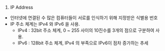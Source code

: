 1. IP Address

- 인터넷에 연결된 수 많은 컴퓨터들이 서로를 인식하기 위해 지정받은 식별용 번호
- IP 주소 체계는 IPv4 와 IPv6 을 사용.
  - IPv4 : 32bit 주소 체계, 0 ~ 255 사이의 10진수를 3개의 점으로 구분하여 사용.
  - IPv6 : 128bit 주소 체계, IPv4 의 부족으로 IPv6이 점차 증가하는 추세